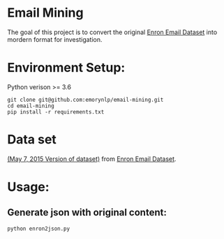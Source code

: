 # Email Mining

The goal of this project is to convert the original [Enron Email Dataset](https://www.cs.cmu.edu/~./enron/) into mordern format for investigation.

# Environment Setup:

Python verison >= 3.6

```
git clone git@github.com:emorynlp/email-mining.git
cd email-mining
pip install -r requirements.txt
```

# Data set

[(May 7, 2015 Version of dataset)](https://www.cs.cmu.edu/~./enron/enron_mail_20150507.tgz) from [Enron Email Dataset](https://www.cs.cmu.edu/~./enron/).


# Usage:

## Generate json with original content:

```
python enron2json.py
```

